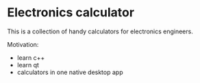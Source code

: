 Electronics calculator
======================

This is a collection of handy calculators for electronics engineers.

Motivation:
* learn c++
* learn qt
* calculators in one native desktop app
